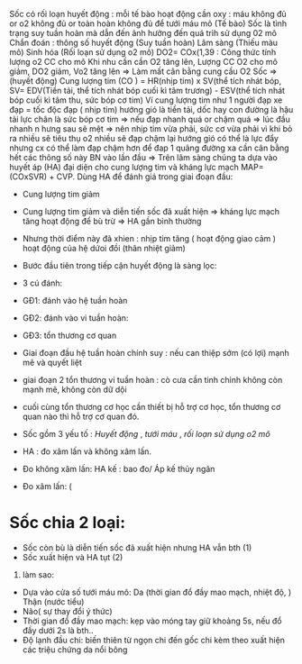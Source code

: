 Sốc có rối loạn huyết động :
mỗi tế bào hoạt động cần oxy : 
máu không đủ or o2 không đủ or toàn hoàn không đủ để tưới máu mô (Tế bào)
Sốc là tình trạng suy tuần hoàn mà dẫn đến ảnh hưởng đến quá trìh sử dụng 02 mô
Chẩn đoán : thông số huyết động (Suy tuần hoàn) Lâm sàng (Thiếu màu mô)
Sinh hóa (Rối loạn sử dụng o2 mô)
DO2= COx(1,39   : Công thức tính lượng o2 CC cho mô
Khi nhu cần cần O2 tăng lên, Lượng CC O2 cho mô giảm, DO2 giảm, Vo2 tăng lên
=> Làm mất cân bằng cung cầu O2 
Sốc => (huyết động) Cung lượng tim (CO ) = HR(nhịp tim) x SV(thể tích nhát bóp, 
SV= EDV(Tiền tải, thể tích nhát bóp cuối kì tâm trương) - ESV(thể tích nhát bóp cuối kì tâm thu, sức bóp cơ tim)
Ví cung lượng tim như 1 người đạp xe đạp = tốc độc đạp ( nhịp tim) hướng gió là tiền tải, dốc hay con đường là hậu tải
lực chân là sức bóp cơ tim => nếu đạp nhanh quá or chậm quá => lúc đầu nhanh n hưng sau sẽ mệt => nên nhịp tim vừa phải,
sức cơ vừa phải vì khi bỏ ra nhiều sẽ tiêu thụ o2 nhiều sẽ đạp chậm lại
hướng gió có thể là lực đẩy nhưng cx có thể làm đạp chậm hơn
để đap 1 quãng đường xa cần cân bằng hết các thông số này 
BN vào lần đầu => Trên lâm sàng chúng ta dựa vào huyết áp (HA) đại diện cho cung lượng tim và kháng lực mạch
MAP=(COxSVR) + CVP. Dùng HA để đánh giá trong giai đoạn đầu: 

- Cung lượng tim giảm
- Cung lượng tim giảm và  diễn tiến sốc đã xuất hiện => kháng lực mạch tăng hoạt động để bù trừ => HA gần bình thường
- Nhưng thời điểm này đã xhien : nhịp tim tăng ( hoạt động giao cảm ) hoạt động của hệ dứoi đồi (thân nhiệt giảm) 
- Bước đầu tiên trong tiếp cận huyết động là sàng lọc: 
- 3 cú đánh:
- GĐ1: đánh vào hệ tuần hoàn
- GĐ2: đánh vào vi tuần hoàn: 
- GĐ3: tổn thương cơ quan
- Giai đoạn đầu hệ tuần hoàn chính suy : nếu can thiệp sớm (có lợi) mạnh mẽ và quyết liệt
- giai đoạn 2 tổn thương vi tuần hoàn : cò cưa cần tinh chỉnh không còn mạnh mẽ, không còn dữ dội 
- cuối cùng tổn thương cơ học cần thiết bị hỗ trợ cơ học, tổn thương cơ quan nào thì hỗ trợ cơ quan đó.

- Sốc gồm 3 yếu tố : *Huyết động* , *tưới máu* , *rối loạn sử dụng o2 mô*
- HA : đo xâm lấn và không xâm lấn. 
- Đo không xâm lấn: HA kế : bao đo/ Áp kế thủy ngân
- Đo xâm lấn: (
# Sốc chia 2 loại:
- Sốc còn bù là diễn tiến sốc đã xuất hiện nhưng HA vẫn bth (1)
- Sốc xuất hiện và HA tụt (2)

1. làm sao: 
- Dựa vào cửa số tưới máu mô: Da (thời gian đổ đầy mao mạch, nhiệt độ, ) Thận (nước tiểu)
- Não( sự thay đổi ý thức)
- Thời gian đổ đầy mao mạch: kẹp vào móng tay giữ khoảng 5s, nếu đổ đầy dưới 2s là bth..
- Độ lạnh đầu chi: biến thiên từ ngọn chi đến gốc chi kèm theo xuất hiện các triệu chứng da nổi bông
